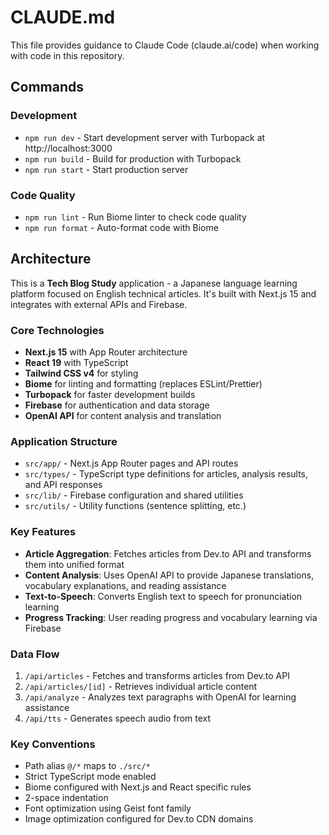 # CLAUDE.md

This file provides guidance to Claude Code (claude.ai/code) when working with code in this repository.

## Commands

### Development
- `npm run dev` - Start development server with Turbopack at http://localhost:3000
- `npm run build` - Build for production with Turbopack
- `npm run start` - Start production server

### Code Quality
- `npm run lint` - Run Biome linter to check code quality
- `npm run format` - Auto-format code with Biome

## Architecture

This is a **Tech Blog Study** application - a Japanese language learning platform focused on English technical articles. It's built with Next.js 15 and integrates with external APIs and Firebase.

### Core Technologies
- **Next.js 15** with App Router architecture
- **React 19** with TypeScript
- **Tailwind CSS v4** for styling
- **Biome** for linting and formatting (replaces ESLint/Prettier)
- **Turbopack** for faster development builds
- **Firebase** for authentication and data storage
- **OpenAI API** for content analysis and translation

### Application Structure
- `src/app/` - Next.js App Router pages and API routes
- `src/types/` - TypeScript type definitions for articles, analysis results, and API responses
- `src/lib/` - Firebase configuration and shared utilities
- `src/utils/` - Utility functions (sentence splitting, etc.)

### Key Features
- **Article Aggregation**: Fetches articles from Dev.to API and transforms them into unified format
- **Content Analysis**: Uses OpenAI API to provide Japanese translations, vocabulary explanations, and reading assistance
- **Text-to-Speech**: Converts English text to speech for pronunciation learning
- **Progress Tracking**: User reading progress and vocabulary learning via Firebase

### Data Flow
1. `/api/articles` - Fetches and transforms articles from Dev.to API
2. `/api/articles/[id]` - Retrieves individual article content
3. `/api/analyze` - Analyzes text paragraphs with OpenAI for learning assistance
4. `/api/tts` - Generates speech audio from text

### Key Conventions
- Path alias `@/*` maps to `./src/*`
- Strict TypeScript mode enabled
- Biome configured with Next.js and React specific rules
- 2-space indentation
- Font optimization using Geist font family
- Image optimization configured for Dev.to CDN domains